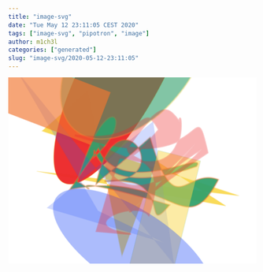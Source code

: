 ```yaml
---
title: "image-svg"
date: "Tue May 12 23:11:05 CEST 2020"
tags: ["image-svg", "pipotron", "image"]
author: m1ch3l
categories: ["generated"]
slug: "image-svg/2020-05-12-23:11:05"
---
```


![](image.svg)
